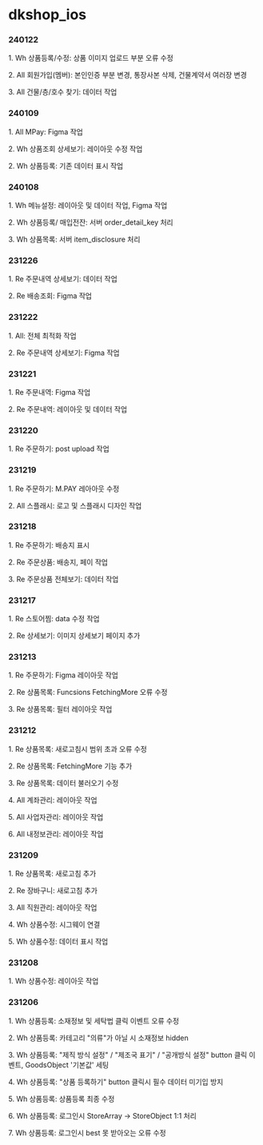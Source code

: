<h1>dkshop_ios</h1>

<h3>240122</h3>
<p>1. Wh 상품등록/수정: 상품 이미지 업로드 부분 오류 수정</p>
<p>2. All 회원가입(멤버): 본인인증 부분 변경, 통장사본 삭제, 건물계약서 여러장 변경</p>
<p>3. All 건물/층/호수 찾기: 데이터 작업</p>

<h3>240109</h3>
<p>1. All MPay: Figma 작업</p>
<p>2. Wh 상품조회 상세보기: 레이아웃 수정 작업</p>
<p>2. Wh 상품등록: 기존 데이터 표시 작업</p>

<h3>240108</h3>
<p>1. Wh 메뉴설정: 레이아웃 및 데이터 작업, Figma 작업</p>
<p>2. Wh 상품등록/ 매입전잔: 서버 order_detail_key 처리</p>
<p>3. Wh 상품목록: 서버 item_disclosure 처리</p>

<h3>231226</h3>
<p>1. Re 주문내역 상세보기: 데이터 작업</p>
<p>2. Re 배송조회: Figma 작업</p>

<h3>231222</h3>
<p>1. All: 전체 최적화 작업</p>
<p>2. Re 주문내역 상세보기: Figma 작업</p>

<h3>231221</h3>
<p>1. Re 주문내역: Figma 작업</p>
<p>2. Re 주문내역: 레이아웃 및 데이터 작업</p>

<h3>231220</h3>
<p>1. Re 주문하기: post upload 작업</p>

<h3>231219</h3>
<p>1. Re 주문하기: M.PAY 레아아웃 수정</p>
<p>2. All 스플래시: 로고 및 스플래시 디자인 작업</p>

<h3>231218</h3>
<p>1. Re 주문하기: 배송지 표시</p>
<p>2. Re 주문상품: 배송지, 페이 작업</p>
<p>3. Re 주문상품 전체보기: 데이터 작업</p>

<h3>231217</h3>
<p>1. Re 스토어찜: data 수정 작업</p>
<p>2. Re 상세보기: 이미지 상세보기 페이지 추가</p>

<h3>231213</h3>
<p>1. Re 주문하기: Figma 레이아웃 작업</p>
<p>2. Re 상품목록: Funcsions FetchingMore 오류 수정</p>
<p>3. Re 상품목록: 필터 레이아웃 작업</p>

<h3>231212</h3>
<p>1. Re 상품목록: 새로고침시 범위 초과 오류 수정</p>
<p>2. Re 상품목록: FetchingMore 기능 추가</p>
<p>3. Re 상품목록: 데이터 불러오기 수정</p>
<p>4. All 계좌관리: 레이아웃 작업</p>
<p>5. All 사업자관리: 레이아웃 작업</p>
<p>6. All 내정보관리: 레이아웃 작업</p>

<h3>231209</h3>
<p>1. Re 상품목록: 새로고침 추가</p>
<p>2. Re 장바구니: 새로고침 추가</p>
<p>3. All 직원관리: 레이아웃 작업</p>
<p>4. Wh 상품수정: 시그웨이 연결</p>
<p>5. Wh 상품수정: 데이터 표시 작업</p>

<h3>231208</h3>
<p>1. Wh 상품수정: 레이아웃 작업</p>

<h3>231206</h3>
<p>1. Wh 상품등록: 소재정보 및 세탁법 클릭 이벤트 오류 수정</p>
<p>2. Wh 상품등록: 카테고리 "의류"가 아닐 시 소재정보 hidden</p>
<p>3. Wh 상품등록: "제직 방식 설정" / "제조국 표기" / "공개방식 설정" button 클릭 이벤트, GoodsObject '기본값' 세팅</p>
<p>4. Wh 상품등록: "상품 등록하기" button 클릭시 필수 데이터 미기입 방지</p>
<p>5. Wh 상품등록: 상품등록 최종 수정</p>
<p>6. Wh 상품등록: 로그인시 StoreArray -> StoreObject 1:1 처리</p>
<p>7. Wh 상품등록: 로그인시 best 못 받아오는 오류 수정</p>